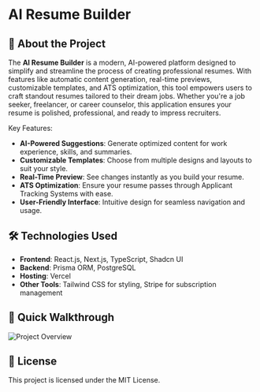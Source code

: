 # AI Resume Builder

## 🌟 About the Project

The **AI Resume Builder** is a modern, AI-powered platform designed to simplify and streamline the process of creating professional resumes. With features like automatic content generation, real-time previews, customizable templates, and ATS optimization, this tool empowers users to craft standout resumes tailored to their dream jobs. Whether you're a job seeker, freelancer, or career counselor, this application ensures your resume is polished, professional, and ready to impress recruiters.

Key Features:

- **AI-Powered Suggestions**: Generate optimized content for work experience, skills, and summaries.
- **Customizable Templates**: Choose from multiple designs and layouts to suit your style.
- **Real-Time Preview**: See changes instantly as you build your resume.
- **ATS Optimization**: Ensure your resume passes through Applicant Tracking Systems with ease.
- **User-Friendly Interface**: Intuitive design for seamless navigation and usage.

<!-- [![Project Overview Video](https://media.licdn.com/dms/image/v2/D5616AQFxaJZt1Zqg6A/profile-displaybackgroundimage-shrink_350_1400/profile-displaybackgroundimage-shrink_350_1400/0/1714659241429?e=1748476800&v=beta&t=V4DrrStTmpuUF3znPgu94VCfTrPqsaJspA6T7aI8Vis)](https://www.youtube.com/watch?v=your-video-id) -->

## 🛠️ Technologies Used

- **Frontend**: React.js, Next.js, TypeScript, Shadcn UI
- **Backend**: Prisma ORM, PostgreSQL
- **Hosting**: Vercel
- **Other Tools**: Tailwind CSS for styling, Stripe for subscription management

## 🚀 Quick Walkthrough

![Project Overview]("")

## 📜 License

This project is licensed under the MIT License.
